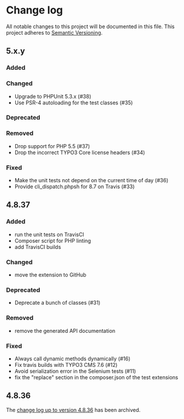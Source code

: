 # Change log

All notable changes to this project will be documented in this file.
This project adheres to [Semantic Versioning](https://semver.org/).

## 5.x.y

### Added

### Changed
- Upgrade to PHPUnit 5.3.x (#38)
- Use PSR-4 autoloading for the test classes (#35)

### Deprecated

### Removed
- Drop support for PHP 5.5 (#37)
- Drop the incorrect TYPO3 Core license headers (#34)

### Fixed
- Make the unit tests not depend on the current time of day (#36)
- Provide cli_dispatch.phpsh for 8.7 on Travis (#33)

## 4.8.37

### Added
- run the unit tests on TravisCI
- Composer script for PHP linting
- add TravisCI builds

### Changed
- move the extension to GitHub

### Deprecated
- Deprecate a bunch of classes (#31)

### Removed
- remove the generated API documentation

### Fixed
- Always call dynamic methods dynamically (#16)
- Fix travis builds with TYPO3 CMS 7.6 (#12)
- Avoid serialization error in the Selenium tests (#11)
- fix the "replace" section in the composer.json of the test extensions

## 4.8.36

The [change log up to version 4.8.36](Documentation/changelog-archive.txt)
has been archived.
